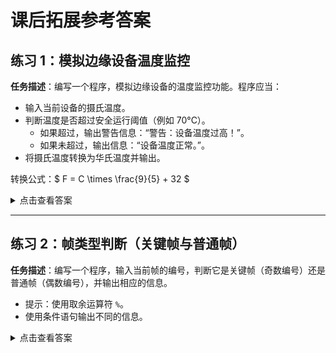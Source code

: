 # 课后拓展参考答案

## 练习 1：模拟边缘设备温度监控

**任务描述**：编写一个程序，模拟边缘设备的温度监控功能。程序应当：

+ 输入当前设备的摄氏温度。
+ 判断温度是否超过安全运行阈值（例如 70°C）。
  + 如果超过，输出警告信息：“警告：设备温度过高！”。
  + 如果未超过，输出信息：“设备温度正常。”。
+ 将摄氏温度转换为华氏温度并输出。

转换公式：$ F = C \times \frac{9}{5} + 32 $

<details>
<summary>点击查看答案</summary>

```python
# 输入摄氏温度
celsius = float(input("请输入设备当前的摄氏温度: "))

# 判断温度是否超过安全阈值
if celsius > 70:
   print("警告：设备温度过高！")
else:
   print("设备温度正常。")

# 摄氏温度转换为华氏温度
fahrenheit = celsius * 9 / 5 + 32

# 输出结果
print(f"摄氏温度 {celsius}°C 对应的华氏温度为 {fahrenheit}°F")
```

**说明**：

+ 该程序首先接受用户输入的摄氏温度，并根据设定的温度阈值（70°C）判断设备是否安全运行。
+ 若温度超标，输出警告；否则，输出正常。
+ 程序最后还将摄氏温度转换为华氏温度并输出。

</details>

---

## 练习 2：帧类型判断（关键帧与普通帧）

**任务描述**：编写一个程序，输入当前帧的编号，判断它是关键帧（奇数编号）还是普通帧（偶数编号），并输出相应的信息。

+ 提示：使用取余运算符 `%`。
+ 使用条件语句输出不同的信息。

<details>
<summary>点击查看答案</summary>

```python
# 输入当前帧编号
frame_number = int(input("请输入当前帧的编号: "))

# 判断帧类型
if frame_number % 2 == 0:
   print(f"帧 {frame_number} 是普通帧，执行标准处理。")
else:
   print(f"帧 {frame_number} 是关键帧，执行高级处理。")
```

**说明**：

+ 该程序首先获取用户输入的帧编号。
+ 使用取余运算符 `%` 判断该编号是否为偶数，若为偶数则为普通帧，输出“执行标准处理”；若为奇数则为关键帧，输出“执行高级处理”。
+ 这是一个简单的条件判断练习，能够帮助理解如何使用条件语句和运算符。

</details>
